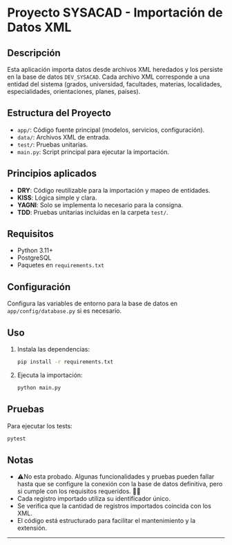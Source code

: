 # Proyecto SYSACAD - Importación de Datos XML

## Descripción

Esta aplicación importa datos desde archivos XML heredados y los persiste en la base de datos `DEV_SYSACAD`. Cada archivo XML corresponde a una entidad del sistema (grados, universidad, facultades, materias, localidades, especialidades, orientaciones, planes, países).

## Estructura del Proyecto

- `app/`: Código fuente principal (modelos, servicios, configuración).
- `data/`: Archivos XML de entrada.
- `test/`: Pruebas unitarias.
- `main.py`: Script principal para ejecutar la importación.

## Principios aplicados

- **DRY**: Código reutilizable para la importación y mapeo de entidades.
- **KISS**: Lógica simple y clara.
- **YAGNI**: Solo se implementa lo necesario para la consigna.
- **TDD**: Pruebas unitarias incluidas en la carpeta `test/`.

## Requisitos

- Python 3.11+
- PostgreSQL
- Paquetes en `requirements.txt`

## Configuración

Configura las variables de entorno para la base de datos en `app/config/database.py` si es necesario.

## Uso

1. Instala las dependencias:
   ```sh
   pip install -r requirements.txt
   ```
2. Ejecuta la importación:
   ```sh
   python main.py
   ```

## Pruebas

Para ejecutar los tests:
```sh
pytest
```

## Notas
- ⚠️No esta probado. Algunas funcionalidades y pruebas pueden fallar hasta que se configure la conexión con la base de datos definitiva, pero si cumple con los requisitos requeridos. 😬😔
- Cada registro importado utiliza su identificador único.
- Se verifica que la cantidad de registros importados coincida con los XML.
- El código está estructurado para facilitar el mantenimiento y la extensión.

---
